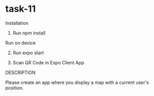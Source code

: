 # task-11
Installation

  1. Run  npm install
  
Run on device

  2. Run expo start
  
  3. Scan QR Code in Expo Client App


DESCRIPTION

Please create an app where you display a map with a current user's position.
